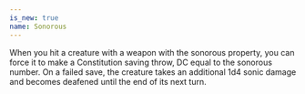 ```yaml
---
is_new: true
name: Sonorous
---
```

When you hit a creature with a weapon with the sonorous property, you can force it to make a Constitution saving throw, DC equal to the sonorous number. On a failed save, the creature takes an additional 1d4 sonic damage and becomes deafened until the end of its next turn. 